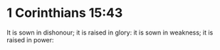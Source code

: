 # 1 Corinthians 15:43

It is sown in dishonour; it is raised in glory: it is sown in weakness; it is raised in power: